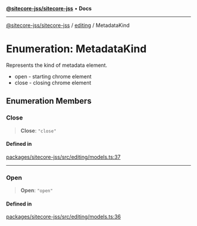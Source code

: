 [**@sitecore-jss/sitecore-jss**](../../README.md) • **Docs**

***

[@sitecore-jss/sitecore-jss](../../README.md) / [editing](../README.md) / MetadataKind

# Enumeration: MetadataKind

Represents the kind of metadata element.
- open - starting chrome element
- close - closing chrome element

## Enumeration Members

### Close

> **Close**: `"close"`

#### Defined in

[packages/sitecore-jss/src/editing/models.ts:37](https://github.com/Sitecore/jss/blob/128550df8a6d97c68d280bb21ab377d096352bb5/packages/sitecore-jss/src/editing/models.ts#L37)

***

### Open

> **Open**: `"open"`

#### Defined in

[packages/sitecore-jss/src/editing/models.ts:36](https://github.com/Sitecore/jss/blob/128550df8a6d97c68d280bb21ab377d096352bb5/packages/sitecore-jss/src/editing/models.ts#L36)
